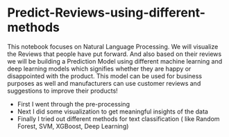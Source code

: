
# Predict-Reviews-using-different-methods

This notebook focuses on Natural Language Processing. We will visualize the Reviews that people have put forward. And also based on their reviews we will be building a Prediction Model using different machine learning and deep learning models which signifies whether they are happy or disappointed with the product. This model can be used for business purposes as well and manufacturers can use customer reviews and suggestions to improve their products!



* First I went through the pre-processing
* Next I did some visualization to get meaningful insights of the data
* Finally I tried out different methods for text classification ( like Random Forest, SVM, XGBoost, Deep Learning)
